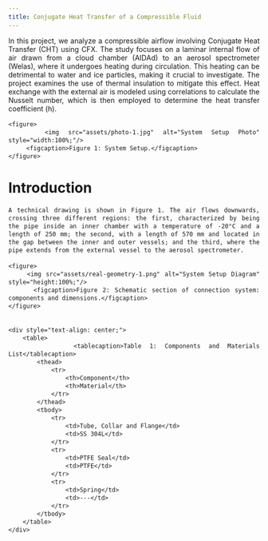 ```yaml
---
title: Conjugate Heat Transfer of a Compressible Fluid
---
```


<div style="text-align: justify;">    
    In this project, we analyze a compressible airflow involving Conjugate Heat Transfer (CHT) using CFX. The study focuses on a laminar internal flow of air drawn from a cloud chamber (AIDAd) to an aerosol spectrometer (Welas), where it undergoes heating during circulation. This heating can be detrimental to water and ice particles, making it crucial to investigate. The project examines the use of thermal insulation to mitigate this effect. Heat exchange with the external air is modeled using correlations to calculate the Nusselt number, which is then employed to determine the heat transfer coefficient (h).


    <figure>
        <img src="assets/photo-1.jpg" alt="System Setup Photo" style="width:100%;"/>
         <figcaption>Figure 1: System Setup.</figcaption>
    </figure>
    
</div>

<div style="text-align: justify;">
    <h1>Introduction</h1>

    A technical drawing is shown in Figure 1. The air flows downwards, crossing three different regions: the first, characterized by being the pipe inside an inner chamber with a temperature of -20°C and a length of 250 mm; the second, with a length of 570 mm and located in the gap between the inner and outer vessels; and the third, where the pipe extends from the external vessel to the aerosol spectrometer.
    
    <figure>
        <img src="assets/real-geometry-1.png" alt="System Setup Diagram" style="height:100%;"/>
         <figcaption>Figure 2: Schematic section of connection system: components and dimensions.</figcaption>
    </figure>
    

    <div style="text-align: center;">
        <table>
            <tablecaption>Table 1: Components and Materials List</tablecaption>
            <thead>
                <tr>
                    <th>Component</th>
                    <th>Material</th>
                </tr>
            </thead>
            <tbody>
                <tr>
                    <td>Tube, Collar and Flange</td>
                    <td>SS 304L</td>
                </tr>
                <tr>
                    <td>PTFE Seal</td>
                    <td>PTFE</td>
                </tr>
                <tr>
                    <td>Spring</td>
                    <td>---</td>
                </tr>
            </tbody>
        </table>
    </div>


</div>


